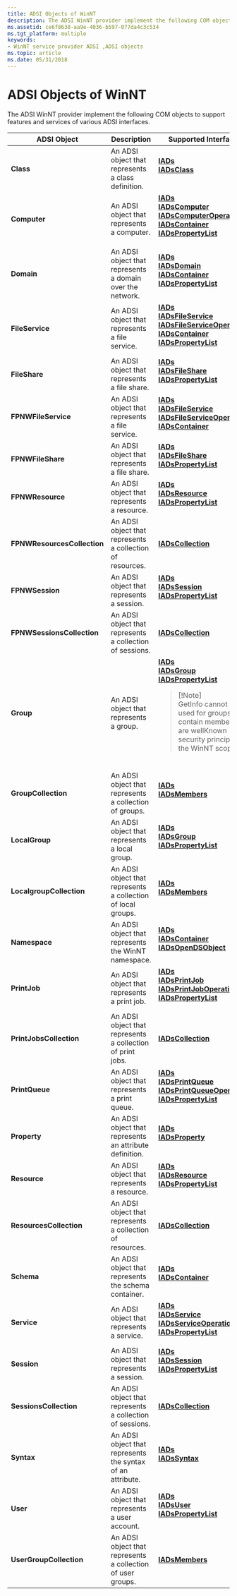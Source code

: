 ```yaml
---
title: ADSI Objects of WinNT
description: The ADSI WinNT provider implement the following COM objects to support features and services of various ADSI interfaces.
ms.assetid: ce6f8638-aa9e-4036-b597-077da4c3c534
ms.tgt_platform: multiple
keywords:
- WinNT service provider ADSI ,ADSI objects
ms.topic: article
ms.date: 05/31/2018
---
```


# ADSI Objects of WinNT

The ADSI WinNT provider implement the following COM objects to support features and services of various ADSI interfaces.




| ADSI Object | Description | Supported Interfaces | 
|-------------|-------------|----------------------|
| <strong>Class</strong> | An ADSI object that represents a class definition. | <dl><dt><a href="/windows/desktop/api/Iads/nn-iads-iads"><strong>IADs</strong></a></dt><dt><a href="/windows/desktop/api/Iads/nn-iads-iadsclass"><strong>IADsClass</strong></a></dt></dl> | 
| <strong>Computer</strong> | An ADSI object that represents a computer. | <dl><dt><a href="/windows/desktop/api/Iads/nn-iads-iads"><strong>IADs</strong></a></dt><dt><a href="/windows/desktop/api/Iads/nn-iads-iadscomputer"><strong>IADsComputer</strong></a></dt><dt><a href="/windows/desktop/api/Iads/nn-iads-iadscomputeroperations"><strong>IADsComputerOperations</strong></a></dt><dt><a href="/windows/desktop/api/Iads/nn-iads-iadscontainer"><strong>IADsContainer</strong></a></dt><dt><a href="/windows/desktop/api/Iads/nn-iads-iadspropertylist"><strong>IADsPropertyList</strong></a></dt></dl> | 
| <strong>Domain</strong> | An ADSI object that represents a domain over the network. | <dl><dt><a href="/windows/desktop/api/Iads/nn-iads-iads"><strong>IADs</strong></a></dt><dt><a href="/windows/desktop/api/Iads/nn-iads-iadsdomain"><strong>IADsDomain</strong></a></dt><dt><a href="/windows/desktop/api/Iads/nn-iads-iadscontainer"><strong>IADsContainer</strong></a></dt><dt><a href="/windows/desktop/api/Iads/nn-iads-iadspropertylist"><strong>IADsPropertyList</strong></a></dt></dl> | 
| <strong>FileService</strong> | An ADSI object that represents a file service. | <dl><dt><a href="/windows/desktop/api/Iads/nn-iads-iads"><strong>IADs</strong></a></dt><dt><a href="/windows/desktop/api/Iads/nn-iads-iadsfileservice"><strong>IADsFileService</strong></a></dt><dt><a href="/windows/desktop/api/Iads/nn-iads-iadsfileserviceoperations"><strong>IADsFileServiceOperations</strong></a></dt><dt><a href="/windows/desktop/api/Iads/nn-iads-iadscontainer"><strong>IADsContainer</strong></a></dt><dt><a href="/windows/desktop/api/Iads/nn-iads-iadspropertylist"><strong>IADsPropertyList</strong></a></dt></dl> | 
| <strong>FileShare</strong> | An ADSI object that represents a file share. | <dl><dt><a href="/windows/desktop/api/Iads/nn-iads-iads"><strong>IADs</strong></a></dt><dt><a href="/windows/desktop/api/Iads/nn-iads-iadsfileshare"><strong>IADsFileShare</strong></a></dt><dt><a href="/windows/desktop/api/Iads/nn-iads-iadspropertylist"><strong>IADsPropertyList</strong></a></dt></dl> | 
| <strong>FPNWFileService</strong> | An ADSI object that represents a file service. | <dl><dt><a href="/windows/desktop/api/Iads/nn-iads-iads"><strong>IADs</strong></a></dt><dt><a href="/windows/desktop/api/Iads/nn-iads-iadsfileservice"><strong>IADsFileService</strong></a></dt><dt><a href="/windows/desktop/api/Iads/nn-iads-iadsfileserviceoperations"><strong>IADsFileServiceOperations</strong></a></dt><dt><a href="/windows/desktop/api/Iads/nn-iads-iadscontainer"><strong>IADsContainer</strong></a></dt></dl> | 
| <strong>FPNWFileShare</strong> | An ADSI object that represents a file share. | <dl><dt><a href="/windows/desktop/api/Iads/nn-iads-iads"><strong>IADs</strong></a></dt><dt><a href="/windows/desktop/api/Iads/nn-iads-iadsfileshare"><strong>IADsFileShare</strong></a></dt><dt><a href="/windows/desktop/api/Iads/nn-iads-iadspropertylist"><strong>IADsPropertyList</strong></a></dt></dl> | 
| <strong>FPNWResource</strong> | An ADSI object that represents a resource. | <dl><dt><a href="/windows/desktop/api/Iads/nn-iads-iads"><strong>IADs</strong></a></dt><dt><a href="/windows/desktop/api/Iads/nn-iads-iadsresource"><strong>IADsResource</strong></a></dt><dt><a href="/windows/desktop/api/Iads/nn-iads-iadspropertylist"><strong>IADsPropertyList</strong></a></dt></dl> | 
| <strong>FPNWResourcesCollection</strong> | An ADSI object that represents a collection of resources. | <a href="/windows/desktop/api/Iads/nn-iads-iadscollection"><strong>IADsCollection</strong></a> | 
| <strong>FPNWSession</strong> | An ADSI object that represents a session. | <dl><dt><a href="/windows/desktop/api/Iads/nn-iads-iads"><strong>IADs</strong></a></dt><dt><a href="/windows/desktop/api/Iads/nn-iads-iadssession"><strong>IADsSession</strong></a></dt><dt><a href="/windows/desktop/api/Iads/nn-iads-iadspropertylist"><strong>IADsPropertyList</strong></a></dt></dl> | 
| <strong>FPNWSessionsCollection</strong> | An ADSI object that represents a collection of sessions. | <a href="/windows/desktop/api/Iads/nn-iads-iadscollection"><strong>IADsCollection</strong></a> | 
| <strong>Group</strong> | An ADSI object that represents a group. | <dl><dt><a href="/windows/desktop/api/Iads/nn-iads-iads"><strong>IADs</strong></a></dt><dt><a href="/windows/desktop/api/Iads/nn-iads-iadsgroup"><strong>IADsGroup</strong></a></dt><dt><a href="/windows/desktop/api/Iads/nn-iads-iadspropertylist"><strong>IADsPropertyList</strong></a></dt></dl><blockquote>[!Note]<br />GetInfo cannot be used for groups that contain members that are wellKnown security principals in the WinNT scope.</blockquote><br /> | 
| <strong>GroupCollection</strong> | An ADSI object that represents a collection of groups. | <dl><dt><a href="/windows/desktop/api/Iads/nn-iads-iads"><strong>IADs</strong></a></dt><dt><a href="/windows/desktop/api/Iads/nn-iads-iadsmembers"><strong>IADsMembers</strong></a></dt></dl> | 
| <strong>LocalGroup</strong> | An ADSI object that represents a local group. | <dl><dt><a href="/windows/desktop/api/Iads/nn-iads-iads"><strong>IADs</strong></a></dt><dt><a href="/windows/desktop/api/Iads/nn-iads-iadsgroup"><strong>IADsGroup</strong></a></dt><dt><a href="/windows/desktop/api/Iads/nn-iads-iadspropertylist"><strong>IADsPropertyList</strong></a></dt></dl> | 
| <strong>LocalgroupCollection</strong> | An ADSI object that represents a collection of local groups. | <dl><dt><a href="/windows/desktop/api/Iads/nn-iads-iads"><strong>IADs</strong></a></dt><dt><a href="/windows/desktop/api/Iads/nn-iads-iadsmembers"><strong>IADsMembers</strong></a></dt></dl> | 
| <strong>Namespace</strong> | An ADSI object that represents the WinNT namespace. | <dl><dt><a href="/windows/desktop/api/Iads/nn-iads-iads"><strong>IADs</strong></a></dt><dt><a href="/windows/desktop/api/Iads/nn-iads-iadscontainer"><strong>IADsContainer</strong></a></dt><dt><a href="/windows/desktop/api/Iads/nn-iads-iadsopendsobject"><strong>IADsOpenDSObject</strong></a></dt></dl> | 
| <strong>PrintJob</strong> | An ADSI object that represents a print job. | <dl><dt><a href="/windows/desktop/api/Iads/nn-iads-iads"><strong>IADs</strong></a></dt><dt><a href="/windows/desktop/api/Iads/nn-iads-iadsprintjob"><strong>IADsPrintJob</strong></a></dt><dt><a href="/windows/desktop/api/Iads/nn-iads-iadsprintjoboperations"><strong>IADsPrintJobOperations</strong></a></dt><dt><a href="/windows/desktop/api/Iads/nn-iads-iadspropertylist"><strong>IADsPropertyList</strong></a></dt></dl> | 
| <strong>PrintJobsCollection</strong> | An ADSI object that represents a collection of print jobs. | <a href="/windows/desktop/api/Iads/nn-iads-iadscollection"><strong>IADsCollection</strong></a> | 
| <strong>PrintQueue</strong> | An ADSI object that represents a print queue. | <dl><dt><a href="/windows/desktop/api/Iads/nn-iads-iads"><strong>IADs</strong></a></dt><dt><a href="/windows/desktop/api/Iads/nn-iads-iadsprintqueue"><strong>IADsPrintQueue</strong></a></dt><dt><a href="/windows/desktop/api/Iads/nn-iads-iadsprintqueueoperations"><strong>IADsPrintQueueOperations</strong></a></dt><dt><a href="/windows/desktop/api/Iads/nn-iads-iadspropertylist"><strong>IADsPropertyList</strong></a></dt></dl> | 
| <strong>Property</strong> | An ADSI object that represents an attribute definition. | <dl><dt><a href="/windows/desktop/api/Iads/nn-iads-iads"><strong>IADs</strong></a></dt><dt><a href="/windows/desktop/api/Iads/nn-iads-iadsproperty"><strong>IADsProperty</strong></a></dt></dl> | 
| <strong>Resource</strong> | An ADSI object that represents a resource. | <dl><dt><a href="/windows/desktop/api/Iads/nn-iads-iads"><strong>IADs</strong></a></dt><dt><a href="/windows/desktop/api/Iads/nn-iads-iadsresource"><strong>IADsResource</strong></a></dt><dt><a href="/windows/desktop/api/Iads/nn-iads-iadspropertylist"><strong>IADsPropertyList</strong></a></dt></dl> | 
| <strong>ResourcesCollection</strong> | An ADSI object that represents a collection of resources. | <a href="/windows/desktop/api/Iads/nn-iads-iadscollection"><strong>IADsCollection</strong></a> | 
| <strong>Schema</strong> | An ADSI object that represents the schema container. | <dl><dt><a href="/windows/desktop/api/Iads/nn-iads-iads"><strong>IADs</strong></a></dt><dt><a href="/windows/desktop/api/Iads/nn-iads-iadscontainer"><strong>IADsContainer</strong></a></dt></dl> | 
| <strong>Service</strong> | An ADSI object that represents a service. | <dl><dt><a href="/windows/desktop/api/Iads/nn-iads-iads"><strong>IADs</strong></a></dt><dt><a href="/windows/desktop/api/Iads/nn-iads-iadsservice"><strong>IADsService</strong></a></dt><dt><a href="/windows/desktop/api/Iads/nn-iads-iadsserviceoperations"><strong>IADsServiceOperations</strong></a></dt><dt><a href="/windows/desktop/api/Iads/nn-iads-iadspropertylist"><strong>IADsPropertyList</strong></a></dt></dl> | 
| <strong>Session</strong> | An ADSI object that represents a session. | <dl><dt><a href="/windows/desktop/api/Iads/nn-iads-iads"><strong>IADs</strong></a></dt><dt><a href="/windows/desktop/api/Iads/nn-iads-iadssession"><strong>IADsSession</strong></a></dt><dt><a href="/windows/desktop/api/Iads/nn-iads-iadspropertylist"><strong>IADsPropertyList</strong></a></dt></dl> | 
| <strong>SessionsCollection</strong> | An ADSI object that represents a collection of sessions. | <a href="/windows/desktop/api/Iads/nn-iads-iadscollection"><strong>IADsCollection</strong></a> | 
| <strong>Syntax</strong> | An ADSI object that represents the syntax of an attribute. | <dl><dt><a href="/windows/desktop/api/Iads/nn-iads-iads"><strong>IADs</strong></a></dt><dt><a href="/windows/desktop/api/Iads/nn-iads-iadssyntax"><strong>IADsSyntax</strong></a></dt></dl> | 
| <strong>User</strong> | An ADSI object that represents a user account. | <dl><dt><a href="/windows/desktop/api/Iads/nn-iads-iads"><strong>IADs</strong></a></dt><dt><a href="/windows/desktop/api/Iads/nn-iads-iadsuser"><strong>IADsUser</strong></a></dt><dt><a href="/windows/desktop/api/Iads/nn-iads-iadspropertylist"><strong>IADsPropertyList</strong></a></dt></dl> | 
| <strong>UserGroupCollection</strong> | An ADSI object that represents a collection of user groups. | <a href="/windows/desktop/api/Iads/nn-iads-iadsmembers"><strong>IADsMembers</strong></a> | 




 

 

 





